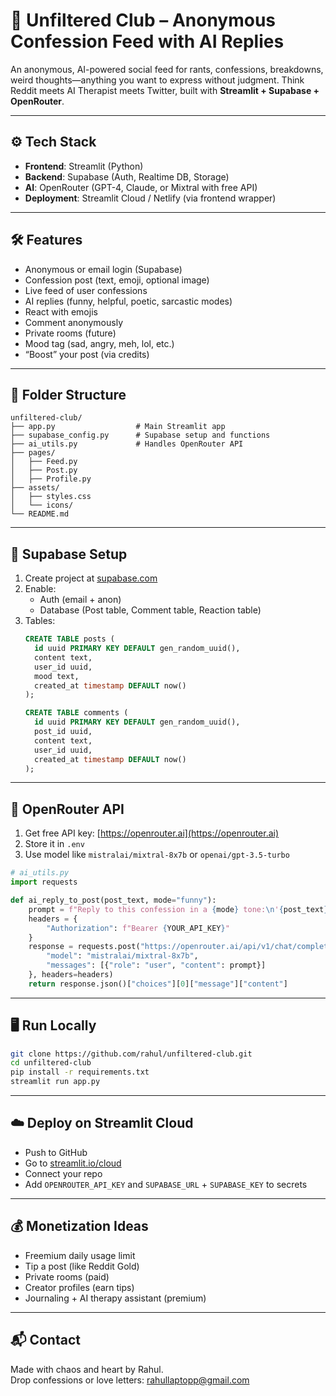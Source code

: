 # 🧠 Unfiltered Club – Anonymous Confession Feed with AI Replies

An anonymous, AI-powered social feed for rants, confessions, breakdowns, weird thoughts—anything you want to express without judgment. Think Reddit meets AI Therapist meets Twitter, built with **Streamlit + Supabase + OpenRouter**.

---

## ⚙️ Tech Stack

- **Frontend**: Streamlit (Python)
- **Backend**: Supabase (Auth, Realtime DB, Storage)
- **AI**: OpenRouter (GPT-4, Claude, or Mixtral with free API)
- **Deployment**: Streamlit Cloud / Netlify (via frontend wrapper)

---

## 🛠️ Features

- Anonymous or email login (Supabase)
- Confession post (text, emoji, optional image)
- Live feed of user confessions
- AI replies (funny, helpful, poetic, sarcastic modes)
- React with emojis
- Comment anonymously
- Private rooms (future)
- Mood tag (sad, angry, meh, lol, etc.)
- “Boost” your post (via credits)

---

## 📁 Folder Structure

```
unfiltered-club/
├── app.py                  # Main Streamlit app
├── supabase_config.py      # Supabase setup and functions
├── ai_utils.py             # Handles OpenRouter API
├── pages/
│   ├── Feed.py
│   ├── Post.py
│   ├── Profile.py
├── assets/
│   ├── styles.css
│   └── icons/
└── README.md
```

---

## 🔐 Supabase Setup

1. Create project at [supabase.com](https://supabase.com)
2. Enable:
   - Auth (email + anon)
   - Database (Post table, Comment table, Reaction table)
3. Tables:
   ```sql
   CREATE TABLE posts (
     id uuid PRIMARY KEY DEFAULT gen_random_uuid(),
     content text,
     user_id uuid,
     mood text,
     created_at timestamp DEFAULT now()
   );

   CREATE TABLE comments (
     id uuid PRIMARY KEY DEFAULT gen_random_uuid(),
     post_id uuid,
     content text,
     user_id uuid,
     created_at timestamp DEFAULT now()
   );
   ```

---

## 🔑 OpenRouter API

1. Get free API key: [https://openrouter.ai](https://openrouter.ai)
2. Store it in `.env`
3. Use model like `mistralai/mixtral-8x7b` or `openai/gpt-3.5-turbo`

```python
# ai_utils.py
import requests

def ai_reply_to_post(post_text, mode="funny"):
    prompt = f"Reply to this confession in a {mode} tone:\n'{post_text}'"
    headers = {
        "Authorization": f"Bearer {YOUR_API_KEY}"
    }
    response = requests.post("https://openrouter.ai/api/v1/chat/completions", json={
        "model": "mistralai/mixtral-8x7b",
        "messages": [{"role": "user", "content": prompt}]
    }, headers=headers)
    return response.json()["choices"][0]["message"]["content"]
```

---

## 🖥️ Run Locally

```bash
git clone https://github.com/rahul/unfiltered-club.git
cd unfiltered-club
pip install -r requirements.txt
streamlit run app.py
```

---

## ☁️ Deploy on Streamlit Cloud

- Push to GitHub
- Go to [streamlit.io/cloud](https://streamlit.io/cloud)
- Connect your repo
- Add `OPENROUTER_API_KEY` and `SUPABASE_URL` + `SUPABASE_KEY` to secrets

---

## 💰 Monetization Ideas

- Freemium daily usage limit
- Tip a post (like Reddit Gold)
- Private rooms (paid)
- Creator profiles (earn tips)
- Journaling + AI therapy assistant (premium)

---

## 📬 Contact

Made with chaos and heart by Rahul.  
Drop confessions or love letters: [rahullaptopp@gmail.com](mailto:rahullaptopp@gmail.com)